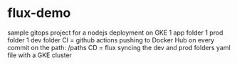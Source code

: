 # flux-demo
sample gitops project for a nodejs deployment on GKE
1 app folder
1 prod folder
1 dev folder
CI = github actions pushing to Docker Hub on every commit on the path: /paths
CD = flux syncing the dev and prod folders yaml file with a GKE cluster
